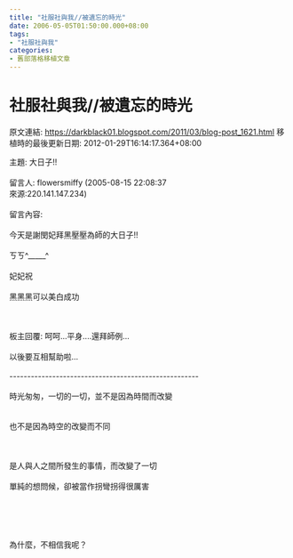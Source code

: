 ```yaml
---
title: "社服社與我//被遺忘的時光"
date: 2006-05-05T01:50:00.000+08:00
tags: 
- "社服社與我"
categories:
- 舊部落格移植文章
---
```


# 社服社與我//被遺忘的時光

原文連結: https://darkblack01.blogspot.com/2011/03/blog-post_1621.html
移植時的最後更新日期: 2012-01-29T16:14:17.364+08:00

主題: 大日子!!<br /><br />留言人: flowersmiffy (2005-08-15 22:08:37<br />來源:220.141.147.234)<br /><br />留言內容:<br /><br /><a name='more'></a>今天是謝閔妃拜黑壓壓為師的大日子!!<br /><br />ㄎㄎ^_____^<br /><br />妃妃祝<br /><br />黑黑黑可以美白成功<br /><br /><br /><br />板主回覆: 呵呵...平身....還拜師例...<br /><br />以後要互相幫助啦...<br /><br />-----------------------------------------------------<br /><br />時光匆匆，一切的一切，並不是因為時間而改變<br /><br /><br />也不是因為時空的改變而不同<br /><br /><br /><br />是人與人之間所發生的事情，而改變了一切<br /><br />單純的想問候，卻被當作拐彎拐得很厲害<br /><br /><br /><br /><br /><br />為什麼，不相信我呢？
